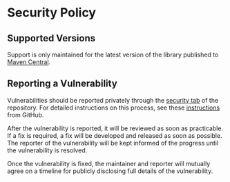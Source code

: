 # Security Policy

## Supported Versions

Support is only maintained for the latest version of the library published to [Maven Central](https://central.sonatype.com/artifact/dev.kastle.netty/netty-transport-raknet).

## Reporting a Vulnerability

Vulnerabilities should be reported privately through the [security tab](https://github.com/Kas-tle/NetworkCompatible/security) of the repository. For detailed instructions on this process, see these [instructions](https://docs.github.com/en/code-security/security-advisories/guidance-on-reporting-and-writing-information-about-vulnerabilities/privately-reporting-a-security-vulnerability#privately-reporting-a-security-vulnerability) from GitHub.

After the vulnerability is reported, it will be reviewed as soon as practicable. If a fix is required, a fix will be developed and released as soon as possible. The reporter of the vulnerability will be kept informed of the progress until the vulnerability is resolved.

Once the vulnerability is fixed, the maintainer and reporter will mutually agree on a timeline for publicly disclosing full details of the vulnerability.